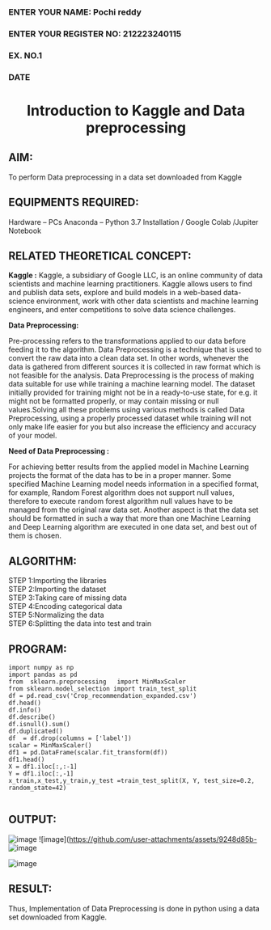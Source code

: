 <H3>ENTER YOUR NAME: Pochi reddy </H3>
<H3>ENTER YOUR REGISTER NO: 212223240115</H3>
<H3>EX. NO.1</H3>
<H3>DATE</H3>
<H1 ALIGN =CENTER> Introduction to Kaggle and Data preprocessing</H1>

## AIM:

To perform Data preprocessing in a data set downloaded from Kaggle

## EQUIPMENTS REQUIRED:
Hardware – PCs
Anaconda – Python 3.7 Installation / Google Colab /Jupiter Notebook

## RELATED THEORETICAL CONCEPT:

**Kaggle :**
Kaggle, a subsidiary of Google LLC, is an online community of data scientists and machine learning practitioners. Kaggle allows users to find and publish data sets, explore and build models in a web-based data-science environment, work with other data scientists and machine learning engineers, and enter competitions to solve data science challenges.

**Data Preprocessing:**

Pre-processing refers to the transformations applied to our data before feeding it to the algorithm. Data Preprocessing is a technique that is used to convert the raw data into a clean data set. In other words, whenever the data is gathered from different sources it is collected in raw format which is not feasible for the analysis.
Data Preprocessing is the process of making data suitable for use while training a machine learning model. The dataset initially provided for training might not be in a ready-to-use state, for e.g. it might not be formatted properly, or may contain missing or null values.Solving all these problems using various methods is called Data Preprocessing, using a properly processed dataset while training will not only make life easier for you but also increase the efficiency and accuracy of your model.

**Need of Data Preprocessing :**

For achieving better results from the applied model in Machine Learning projects the format of the data has to be in a proper manner. Some specified Machine Learning model needs information in a specified format, for example, Random Forest algorithm does not support null values, therefore to execute random forest algorithm null values have to be managed from the original raw data set.
Another aspect is that the data set should be formatted in such a way that more than one Machine Learning and Deep Learning algorithm are executed in one data set, and best out of them is chosen.


## ALGORITHM:
STEP 1:Importing the libraries<BR>
STEP 2:Importing the dataset<BR>
STEP 3:Taking care of missing data<BR>
STEP 4:Encoding categorical data<BR>
STEP 5:Normalizing the data<BR>
STEP 6:Splitting the data into test and train<BR>

##  PROGRAM:
~~~
import numpy as np
import pandas as pd
from  sklearn.preprocessing   import MinMaxScaler
from sklearn.model_selection import train_test_split
df = pd.read_csv('Crop_recommendation_expanded.csv')
df.head()
df.info()
df.describe()
df.isnull().sum()
df.duplicated()
df  = df.drop(columns = ['label'])
scalar = MinMaxScaler()
df1 = pd.DataFrame(scalar.fit_transform(df))
df1.head()
X = df1.iloc[:,:-1]
Y = df1.iloc[:,-1]
x_train,x_test,y_train,y_test =train_test_split(X, Y, test_size=0.2, random_state=42)


~~~


## OUTPUT:
![image](https://github.com/user-attachments/assets/0074ce92-7adf-406f-9a51-c57487face49)
![image](https://github.com/user-attachments/assets/9248d85b-
![image](https://github.com/user-attachments/assets/c891d30d-5193-49a5-b40b-8b8e96ac663f)

![image](https://github.com/user-attachments/assets/24613e4f-c957-430f-820c-7594d0f8fa07)




## RESULT:
Thus, Implementation of Data Preprocessing is done in python  using a data set downloaded from Kaggle.


